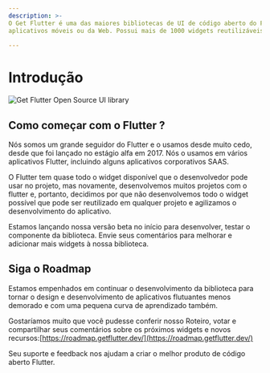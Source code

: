 ```yaml
---
description: >-
O Get Flutter é uma das maiores bibliotecas de UI de código aberto do Flutter para 
aplicativos móveis ou da Web. Possui mais de 1000 widgets reutilizáveis pré-construídos.
  
---
```


# Introdução

![Get Flutter Open Source UI library](https://ik.imagekit.io/ionicfirebaseapp/docs/tr:dpr-auto,tr:w-auto-1300/github-settings_2_6MxhZpdf5.png)

## Como começar com o Flutter ?


Nós somos um grande seguidor do Flutter e o usamos desde muito cedo, desde que foi lançado no estágio alfa em 2017. Nós o usamos em vários aplicativos Flutter, incluindo alguns aplicativos corporativos SAAS. 

O Flutter tem quase todo o widget disponível que o desenvolvedor pode usar no projeto, mas novamente, desenvolvemos muitos projetos com o flutter e, portanto, decidimos por que não desenvolvemos todo o widget possível que pode ser reutilizado em qualquer projeto e agilizamos o desenvolvimento do aplicativo. 

Estamos lançando nossa versão beta no início para desenvolver, testar o componente da biblioteca. Envie seus comentários para melhorar e adicionar mais widgets à nossa biblioteca.

## Siga o Roadmap 

Estamos empenhados em continuar o desenvolvimento da biblioteca para tornar o design e desenvolvimento de aplicativos flutuantes menos demorado e com uma pequena curva de aprendizado também.


Gostaríamos muito que você pudesse conferir nosso Roteiro, votar e compartilhar seus comentários sobre os próximos widgets e novos recursos:[https://roadmap.getflutter.dev/](https://roadmap.getflutter.dev/)

Seu suporte e feedback nos ajudam a criar o melhor produto de código aberto Flutter.









